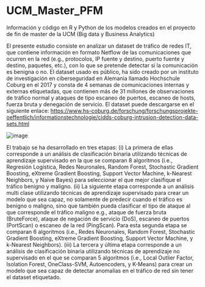 # UCM_Master_PFM
Información y código en R y Python de los modelos creados en el proyecto de fin de master de la UCM (Big data y Business Analytics)

El presente estudio consiste en analizar un dataset de tráfico de redes IT, que contiene información en formato Netflow de las comunicaciones que ocurren en la red (e.g., protocolos, IP fuente y destino, puerto fuente y destino, paquetes, etc.), con lo que se pretende detectar si la comunicación es benigna o no. El dataset usado es público, ha sido creado por un instituto de investigación en ciberseguridad en Alemania llamado Hochschule Coburg en el 2017 y consta de 4 semanas de comunicaciones internas y externas etiquetadas, que contienen más de 31 millones de observaciones de tráfico normal y ataques de tipo escaneo de puertos, escaneo de hosts, fuerza bruta y denegación de servicio. El dataset puede descargarse en el siguiente enlace: https://www.hs-coburg.de/forschung/forschungsprojekte-oeffentlich/informationstechnologie/cidds-coburg-intrusion-detection-data-sets.html

![image](https://user-images.githubusercontent.com/33121371/152155166-d97e5a3d-e387-4c74-96e2-206788c24f76.png)

El trabajo se ha desarrollado en tres etapas: 
(i)	La primera de ellas corresponde a un análisis de clasificación binaria utilizando técnicas de aprendizaje supervisado en la que se comparan 8 algoritmos (i.e., Regresión Logística, Redes Neuronales, Random Forest, Stochastic Gradient Boosting, eXtreme Gradient Boosting, Support Vector Machine, k-Nearest Neighbors, y Naive Bayes) para seleccionar el que mejor clasifique el tráfico benigno y maligno. 
(ii)	La siguiente etapa corresponde a un análisis multi clase utilizando técnicas de aprendizaje supervisado para crear un modelo que sea capaz, no solamente de predecir cuando el tráfico es benigno o maligno, sino que también pueda clasificar el tipo de ataque al que corresponde el tráfico maligno e.g., ataque de fuerza bruta (BruteForce), ataque de negación de servicio (DoS), escaneo de puertos (PortScan) o escaneo de la red (PingScan). Para esta segunda etapa se comparan 6 algoritmos (i.e., Redes Neuronales, Random Forest, Stochastic Gradient Boosting, eXtreme Gradient Boosting, Support Vector Machine, y k-Nearest Neighbors). 
(iii)	La tercera y última etapa corresponde a un análisis de clasificación binaria utilizando técnicas de aprendizaje no supervisado en el que se comparan 5 algoritmos (i.e., Local Outlier Factor, Isolation Forest, OneClass-SVM, Autoencoders, y K-Means) para crear un modelo que sea capaz de detectar anomalías en el tráfico de red sin tener el dataset etiquetado. 
